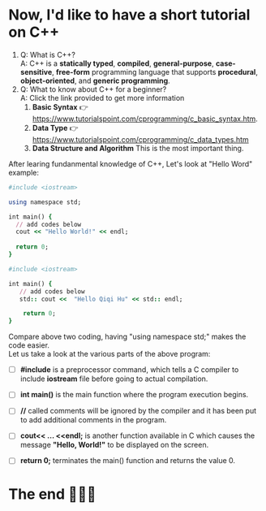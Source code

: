  # Now, I'd like to have a short tutorial on C++
 1. Q: What is C++? <br />
    A: C++ is a __statically typed__, __compiled__, __general-purpose__, __case-sensitive__, __free-form__ programming language 
    that supports **procedural**, **object-oriented**, and **generic programming**.   
 2. Q: What to know about C++ for a beginner? <br />
    A: Click the link provided to get more information
    1. **Basic Syntax** :point_right: https://www.tutorialspoint.com/cprogramming/c_basic_syntax.htm.
    2. **Data Type** :point_right: https://www.tutorialspoint.com/cprogramming/c_data_types.htm
    3. **Data Structure and Algorithm** This is the most important thing.
  
  After learing fundanmental knowledge of C++, Let's look at "Hello Word" example:
```ruby
#include <iostream>

using namespace std;

int main() {
  // add codes below
  cout << "Hello World!" << endl;
  
  return 0;
}
```
```ruby
#include <iostream>

int main() {
   // add codes below
   std:: cout <<  "Hello Qiqi Hu" << std:: endl; 

    return 0;
}
```
Compare above two coding, having "using namespace std;" makes the code easier.<br />
Let us take a look at the various parts of the above program:

- [ ]  **#include** <iostream> is a preprocessor command, which tells a C compiler to include **iostream** file before going to actual compilation.

- [ ]  **int main()** is the main function where the program execution begins.

- [ ] **//** called comments will be ignored by the compiler and it has been put to add additional comments in the program. 

- [ ] **cout<< ... <<endl;** is another function available in C which causes the message **"Hello, World!"** to be displayed on the screen.

- [ ]  **return 0;** terminates the main() function and returns the value 0.
  
# The end 👋👋👋

